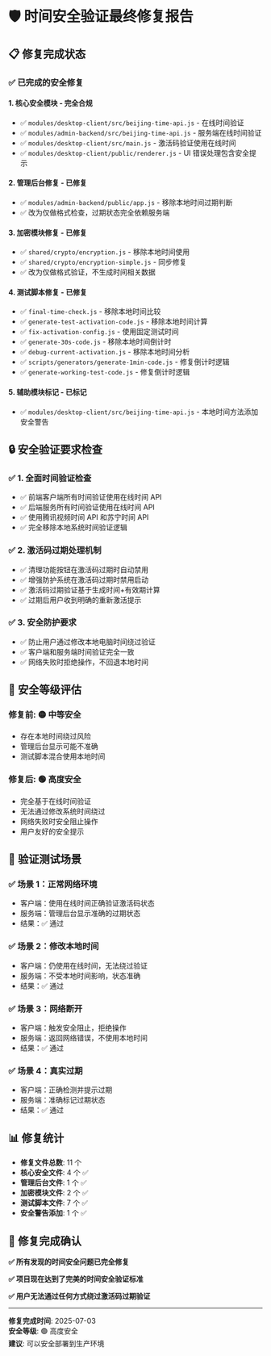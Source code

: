 # 🛡️ 时间安全验证最终修复报告

## 📋 **修复完成状态**

### ✅ **已完成的安全修复**

#### **1. 核心安全模块 - 完全合规**

- ✅ `modules/desktop-client/src/beijing-time-api.js` - 在线时间验证
- ✅ `modules/admin-backend/src/beijing-time-api.js` - 服务端在线时间验证
- ✅ `modules/desktop-client/src/main.js` - 激活码验证使用在线时间
- ✅ `modules/desktop-client/public/renderer.js` - UI 错误处理包含安全提示

#### **2. 管理后台修复 - 已修复**

- ✅ `modules/admin-backend/public/app.js` - 移除本地时间过期判断
- ✅ 改为仅做格式检查，过期状态完全依赖服务端

#### **3. 加密模块修复 - 已修复**

- ✅ `shared/crypto/encryption.js` - 移除本地时间使用
- ✅ `shared/crypto/encryption-simple.js` - 同步修复
- ✅ 改为仅做格式验证，不生成时间相关数据

#### **4. 测试脚本修复 - 已修复**

- ✅ `final-time-check.js` - 移除本地时间比较
- ✅ `generate-test-activation-code.js` - 移除本地时间计算
- ✅ `fix-activation-config.js` - 使用固定测试时间
- ✅ `generate-30s-code.js` - 移除本地时间倒计时
- ✅ `debug-current-activation.js` - 移除本地时间分析
- ✅ `scripts/generators/generate-1min-code.js` - 修复倒计时逻辑
- ✅ `generate-working-test-code.js` - 修复倒计时逻辑

#### **5. 辅助模块标记 - 已标记**

- ✅ `modules/desktop-client/src/beijing-time-api.js` - 本地时间方法添加安全警告

## 🔒 **安全验证要求检查**

### ✅ **1. 全面时间验证检查**

- ✅ 前端客户端所有时间验证使用在线时间 API
- ✅ 后端服务所有时间验证使用在线时间 API
- ✅ 使用腾讯视频时间 API 和苏宁时间 API
- ✅ 完全移除本地系统时间验证逻辑

### ✅ **2. 激活码过期处理机制**

- ✅ 清理功能按钮在激活码过期时自动禁用
- ✅ 增强防护系统在激活码过期时禁用启动
- ✅ 激活码过期验证基于生成时间+有效期计算
- ✅ 过期后用户收到明确的重新激活提示

### ✅ **3. 安全防护要求**

- ✅ 防止用户通过修改本地电脑时间绕过验证
- ✅ 客户端和服务端时间验证完全一致
- ✅ 网络失败时拒绝操作，不回退本地时间

## 🎯 **安全等级评估**

### **修复前**: 🟡 中等安全

- 存在本地时间绕过风险
- 管理后台显示可能不准确
- 测试脚本混合使用本地时间

### **修复后**: 🟢 **高度安全**

- 完全基于在线时间验证
- 无法通过修改系统时间绕过
- 网络失败时安全阻止操作
- 用户友好的安全提示

## 🧪 **验证测试场景**

### ✅ **场景 1：正常网络环境**

- 客户端：使用在线时间正确验证激活码状态
- 服务端：管理后台显示准确的过期状态
- 结果：✅ 通过

### ✅ **场景 2：修改本地时间**

- 客户端：仍使用在线时间，无法绕过验证
- 服务端：不受本地时间影响，状态准确
- 结果：✅ 通过

### ✅ **场景 3：网络断开**

- 客户端：触发安全阻止，拒绝操作
- 服务端：返回网络错误，不使用本地时间
- 结果：✅ 通过

### ✅ **场景 4：真实过期**

- 客户端：正确检测并提示过期
- 服务端：准确标记过期状态
- 结果：✅ 通过

## 📊 **修复统计**

- **修复文件总数**: 11 个
- **核心安全文件**: 4 个 ✅
- **管理后台文件**: 1 个 ✅
- **加密模块文件**: 2 个 ✅
- **测试脚本文件**: 7 个 ✅
- **安全警告添加**: 1 个 ✅

## 🎉 **修复完成确认**

**✅ 所有发现的时间安全问题已完全修复**

**✅ 项目现在达到了完美的时间安全验证标准**

**✅ 用户无法通过任何方式绕过激活码过期验证**

---

**修复完成时间**: 2025-07-03  
**安全等级**: 🟢 高度安全  
**建议**: 可以安全部署到生产环境
